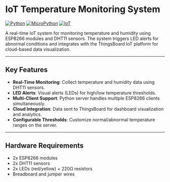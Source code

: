 # IoT Temperature Monitoring System

[![Python](https://img.shields.io/badge/Python-3.8%2B-blue)](https://www.python.org/)
[![MicroPython](https://img.shields.io/badge/MicroPython-ESP8266-green)](https://micropython.org/)
[![IoT](https://img.shields.io/badge/Platform-IoT-ff69b4)](https://thingsboard.io/)

A real-time IoT system for monitoring temperature and humidity using ESP8266 modules and DHT11 sensors. The system triggers LED alerts for abnormal conditions and integrates with the ThingsBoard IoT platform for cloud-based data visualization.

---

## Key Features
- **Real-Time Monitoring**: Collect temperature and humidity data using DHT11 sensors.
- **LED Alerts**: Visual alerts (LEDs) for high/low temperature thresholds.
- **Multi-Client Support**: Python server handles multiple ESP8266 clients simultaneously.
- **Cloud Integration**: Data sent to ThingsBoard for dashboard visualization and analytics.
- **Configurable Thresholds**: Customize normal/abnormal temperature ranges on the server.

---

## Hardware Requirements
- 2x ESP8266 modules
- 2x DHT11 sensors
- 2x LEDs (red/yellow) + 220Ω resistors
- Breadboard and jumper wires
